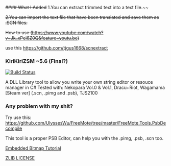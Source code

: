 ~~#### What I Added~~
1.You can extract trimmed text into a text file.~~

~~2.You can import the text file that have been translated and save them as .SCN files.~~

~~How to use (https://www.youtube.com/watch?v=Jk_xPei6Z0Q&feature=youtu.be)~~

use this https://github.com/tjgus1668/scnextract

### KiriKiriZSM ~5.6 (Final?)
[![Build Status](https://travis-ci.org/ForumHulp/pageaddon.svg?branch=master)](http://vnx.uvnworks.com)

A DLL Library tool to allow you write your own string editor or resouce manager in C#
Tested with: Nekopara Vol.0 & Vol.1, Dracu+Riot, Wagamama [Steam ver] (.scn, .pimg and .psb), TJS2100

### Any problem with my shit?
Try use this: https://github.com/UlyssesWu/FreeMote/tree/master/FreeMote.Tools.PsbDecompile

This tool is a proper PSB Editor, can help you with the .pimg, .psb, .scn too.


[Embedded Bitmap Tutorial](https://youtu.be/2OlgmNdK5UU)

[ZLIB LICENSE](https://raw.githubusercontent.com/marcussacana/KrKrZSceneManager/master/KrKrSceneManager/Zlib/license.txt)
